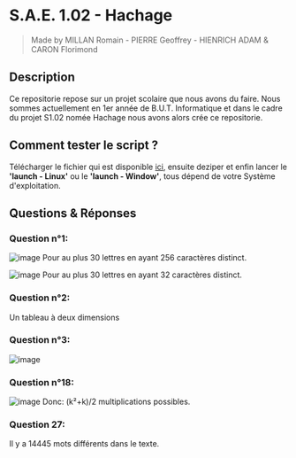 # S.A.E. 1.02 - Hachage
 > Made by MILLAN Romain - PIERRE Geoffrey - HIENRICH ADAM & CARON Florimond

 ## Description
 Ce repositorie repose sur un projet scolaire que nous avons du faire. Nous sommes actuellement en 1er année de B.U.T. Informatique et dans le cadre du projet S1.02 nomée Hachage nous avons alors crée ce repositorie.
 
## Comment tester le script ?
Télécharger le fichier qui est disponible [ici](https://github.com/Wabez3ter/SAE1.02/releases), ensuite deziper et enfin lancer le **'launch - Linux'** ou le **'launch - Window'**, tous dépend de votre Système d'exploitation.
 
 ## Questions & Réponses
 ### Question n°1:
  ![image](https://user-images.githubusercontent.com/42139000/149302375-7b4584db-085b-4fe3-ad2d-253c673fb3de.png)
 Pour au plus 30 lettres en ayant 256 caractères distinct.

  ![image](https://user-images.githubusercontent.com/42139000/149302508-fc60a9dd-fc7d-45e8-9c78-ccba99718700.png)
 Pour au plus 30 lettres en ayant 32 caractères distinct.
 
  ### Question n°2:
  Un tableau à deux dimensions
  
  ### Question n°3:
  ![image](https://user-images.githubusercontent.com/42139000/149305834-244be9e3-5fff-4402-895f-f05cb34daaa2.png)
  
  ### Question n°18:
  ![image](https://user-images.githubusercontent.com/42139000/149305889-3ef69695-ce1c-490b-8be2-803b3034a00f.png)
  Donc: (k²+k)/2 multiplications possibles.
 
  ### Question 27:
  Il y a 14445 mots différents dans le texte.
